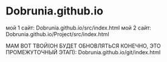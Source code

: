 # Dobrunia.github.io
мой 1 сайт: Dobrunia.github.io/src/index.html
мой 2 сайт: Dobrunia.github.io/Project/src/index.html


МАМ ВОТ ТВОЙ(ОН БУДЕТ ОБНОВЛЯТЬСЯ КОНЕЧНО, ЭТО ПРОМЕЖУТОЧНЫЙ ЭТАП): Dobrunia.github.io/git/index.html 
